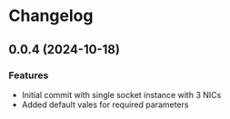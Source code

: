 # Changelog

## 0.0.4 (2024-10-18)

### Features
- Initial commit with single socket instance with 3 NICs
- Added default vales for required parameters

